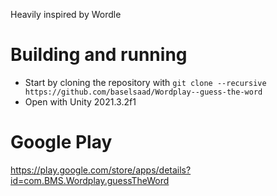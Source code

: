  Heavily inspired by Wordle

# Building and running
- Start by cloning the repository with `git clone --recursive https://github.com/baselsaad/Wordplay--guess-the-word`
- Open with Unity 2021.3.2f1

# Google Play
https://play.google.com/store/apps/details?id=com.BMS.Wordplay.guessTheWord
